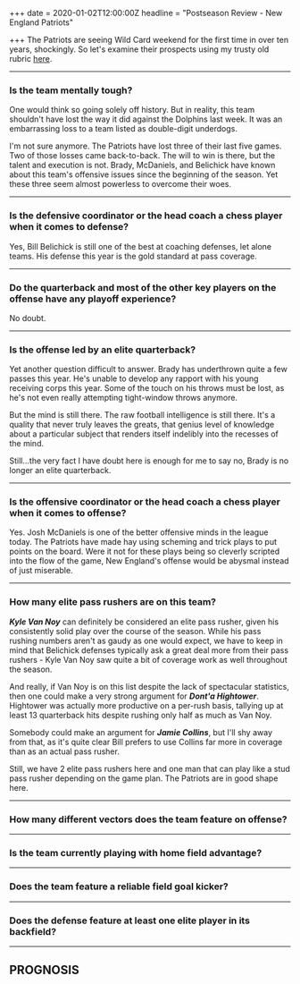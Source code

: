 +++
date = 2020-01-02T12:00:00Z
headline = "Postseason Review - New England Patriots"

+++
The Patriots are seeing Wild Card weekend for the first time in over ten years, shockingly. So let's examine their prospects using my trusty old rubric [here](https://owlpicks.com/posts/postseason-review-team-assessment-rubric/ "Rubric").

***

### Is the team mentally tough?

One would think so going solely off history. But in reality, this team shouldn't have lost the way it did against the Dolphins last week. It was an embarrassing loss to a team listed as double-digit underdogs.

I'm not sure anymore. The Patriots have lost three of their last five games. Two of those losses came back-to-back. The will to win is there, but the talent and execution is not. Brady, McDaniels, and Belichick have known about this team's offensive issues since the beginning of the season. Yet these three seem almost powerless to overcome their woes.

***

### Is the defensive coordinator or the head coach a chess player when it comes to defense?

Yes, Bill Belichick is still one of the best at coaching defenses, let alone teams. His defense this year is the gold standard at pass coverage.

***

### Do the quarterback and most of the other key players on the offense have any playoff experience?

No doubt.

***

### Is the offense led by an elite quarterback?

Yet another question difficult to answer. Brady has underthrown quite a few passes this year. He's unable to develop any rapport with his young receiving corps this year. Some of the touch on his throws must be lost, as he's not even really attempting tight-window throws anymore.

But the mind is still there. The raw football intelligence is still there. It's a quality that never truly leaves the greats, that genius level of knowledge about a particular subject that renders itself indelibly into the recesses of the mind.

Still...the very fact I have doubt here is enough for me to say no, Brady is no longer an elite quarterback. 

***

### Is the offensive coordinator or the head coach a chess player when it comes to offense?

Yes. Josh McDaniels is one of the better offensive minds in the league today. The Patriots have made hay using scheming and trick plays to put points on the board. Were it not for these plays being so cleverly scripted into the flow of the game, New England's offense would be abysmal instead of just miserable.  

***

### How many elite pass rushers are on this team?

**_Kyle Van Noy_** can definitely be considered an elite pass rusher, given his consistently solid play over the course of the season. While his pass rushing numbers aren't as gaudy as one would expect, we have to keep in mind that Belichick defenses typically ask a great deal more from their pass rushers - Kyle Van Noy saw quite a bit of coverage work as well throughout the season.

And really, if Van Noy is on this list despite the lack of spectacular statistics, then one could make a very strong argument for **_Dont'a Hightower_**.  Hightower was actually more productive on a per-rush basis, tallying up at least 13 quarterback hits despite rushing only half as much as Van Noy.

Somebody could make an argument for **_Jamie Collins_**, but I'll shy away from that, as it's quite clear Bill prefers to use Collins far more in coverage than as an actual pass rusher.

Still, we have 2 elite pass rushers here and one man that can play like a stud pass rusher depending on the game plan. The Patriots are in good shape here.

***

### How many different vectors does the team feature on offense?

***

### Is the team currently playing with home field advantage?

***

### Does the team feature a reliable field goal kicker?

***

### Does the defense feature at least one elite player in its backfield?

***

## PROGNOSIS